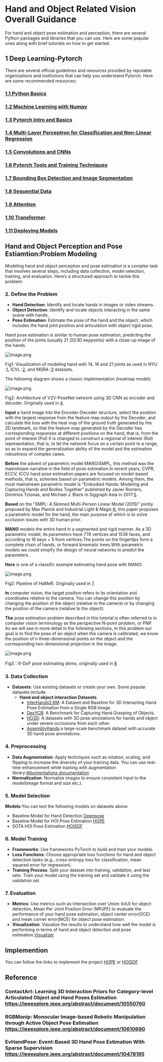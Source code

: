 # Hand and Object Related Vision Overall Guidance

For hand and object pose estimation and perception, there are several Python packages and libraries that you can use. Here are some popular ones along with brief tutorials on how to get started.

## **1 Deep Learning-Pytorch**
There are several official guidelines and resources provided by reputable organizations and institutions that can help you understand Pytorch. Here are some recommended resources:
### **[1.1 Python Basics](<https://github.com/LukeDitria/pytorch_tutorials/tree/main/section00_python_basics>)**
### **[1.2 Machine Learning with Numpy](<https://github.com/LukeDitria/pytorch_tutorials/tree/main/section01_numpy_ml>)**
### **[1.3 Pytorch Intro and Basics](<https://github.com/LukeDitria/pytorch_tutorials/tree/main/section02_pytorch_basics>)**
### **[1.4 Multi-Layer Perceptron for Classification and Non-Linear Regression](<https://github.com/LukeDitria/pytorch_tutorials/tree/main/section03_pytorch_mlp>)**
### **[1.5 Convolutions and CNNs](<https://github.com/LukeDitria/pytorch_tutorials/tree/main/section04_pytorch_cnn>)**
### **[1.6 Pytorch Tools and Training Techniques](<https://github.com/LukeDitria/pytorch_tutorials/tree/main/section06_pretraining_augmentations>)**
### **[1.7 Bounding Box Detection and Image Segmentation](<https://github.com/LukeDitria/pytorch_tutorials/tree/main/section08_detection>)**
### **[1.8 Sequential Data](<https://github.com/LukeDitria/pytorch_tutorials/tree/main/section12_sequential>)**
### **[1.9 Attention](<https://github.com/LukeDitria/pytorch_tutorials/tree/main/section13_attention>)**
### **[1.10 Transformer](<https://github.com/LukeDitria/pytorch_tutorials/tree/main/section14_transformers>)**
### **[1.11 Deploying Models](<https://github.com/LukeDitria/pytorch_tutorials/tree/main/section15_deploying_models>)**

## Hand and Object Perception and Pose Estiamtion:Problem Modeling
Modeling hand and object perception and pose estimation is a complex task that involves several steps, including data collection, model selection, training, and evaluation. Here’s a structured approach to tackle this problem:

### 2. **Define the Problem**
   - **Hand Detection**: Identify and locate hands in images or video streams.
   - **Object Detection**: Identify and locate objects interacting in the same scene with hands.
   - **Pose Estimation**: Estimate the pose of the hand and the object, which includes the hand joint position and articulation with object rigid pose.

Hand pose estimation is similar to human pose estimation, predicting the position of the joints (usually 21 2D/3D keypoints) with a close-up image of the hands.

![image.png](attachment:Images/1.png)

Fig1: Visualization of modeling hand with 14, 16 and 21 joints as used in NYU :[1](https://dl.acm.org/doi/10.1145/2629500),
ICVL :[2](https://ieeexplore.ieee.org/document/6909879), and MSRA :[3](https://ieeexplore.ieee.org/document/6909541) datasets. 

The following diagram shows a classic implementation (heatmap model):

![image.png](Images/2.png)

Fig2: Architecture of V2V-PoseNet network using 3D CNN as encoder and decoder.
Originally used in [4](https://openaccess.thecvf.com/content_cvpr_2018/papers/Moon_V2V-PoseNet_Voxel-to-Voxel_Prediction_CVPR_2018_paper.pdf).

**Input** a hand image into the Encoder-Decoder structure, select the position with the largest response from the feature map output by the Decoder, and calculate the loss with the heat map of the ground truth generated by the 2D landmark, so that the feature map generated by the Decoder has corresponding responses at different positions on the hand, that is, from the point of interest (PoI) It is changed to construct a regional of interest (RoI) representation, that is, to let the network focus on a certain point to a range, so as to expand the generalization ability of the model and the estimation robustness of complex cases.

**Before** the advent of parametric model MANO/SMPL, this method was the mainstream narrative in the field of pose estimation.In recent years, CVPR, ECCV, ICCV hand pose estimation papers are focused on model-based methods, that is, schemes based on parametric models. Among them, the most mainstream parametric model is "Embodied Hands: Modeling and Capturing Hands and Bodies Together" published by Javier Romero, Dimitrios Tzionas, and Michael J. Black in Siggraph Asia in 2017:[5](https://dl.acm.org/doi/abs/10.1145/3130800.3130883).

**Based** on the "SMPL: A Skinned Multi-Person Linear Model (2015)" jointly proposed by Max Planck and Industrial Light & Magic:[6](https://dl.acm.org/doi/10.1145/2816795.2818013), this paper proposes a parametric model for the hand, the main purpose of which is to solve occlusion issues with 3D human prior. 

**MANO** models the entire hand in a segmented and rigid manner. As a 3D parametric model, its parameters have 778 vertices and 1538 faces, and according to 16 keys + 5 from vertices.The points on the fingertips form a complete chain of hands, or forward kinematic trees.With parametric models we could simplfy the design of neural networks to predict the parameters.

**Here** is one of a classific example estimating hand pose with MANO:

![image.png](Images/3.png)

Fig2: Pipeline of HaMeR.
Originally used in [7](https://geopavlakos.github.io/hamer/).

**In** computer vision, the target position refers to its orientation and coordinates relative to the camera. You can change this position by changing the position of the object (relative to the camera) or by changing the position of the camera (relative to the object).

**The** pose estimation problem described in this tutorial is often referred to in computer vision terminology as the perspective N-point problem, or PNP. As we will see in more detail in the following sections, in this problem our goal is to find the pose of an object when the camera is calibrated, we know the position of n three-dimensional points on the object and the corresponding two-dimensional projection in the image.

![image.png](Images/4.png)

Fig3：6-DoF pose estimating demo, originally used in [8](https://arxiv.org/pdf/2408.03225)

### 3. **Data Collection**
   - **Datasets**: Use existing datasets or create your own. Some popular datasets include:
     - **Hand and object interaction Datasets**: 
       - [InterHands2.6M](https://mks0601.github.io/InterHand2.6M/): A Dataset and Baseline for 3D Interacting Hand Pose Estimation from a Single RGB Image.
       - [DexYCB](https://dex-ycb.github.io/): A Benchmark for Capturing Hand Grasping of Objects.
       - [HO3D](https://github.com/shreyashampali/ho3d): A datasets with 3D pose annotations for hands and object under severe occlusions from each other.
       - [AssemblyHands](https://assemblyhands.github.io/):a large-scale benchmark dataset with accurate 3D hand pose annotations.

### 4. **Preprocessing**
   - **Data Augmentation**: Apply techniques such as rotation, scaling, and flipping to increase the diversity of your training data. You can use real-time enhancement while training with augmentation library:[Albumentations documentation](https://albumentations.ai/docs/)
   - **Normalization**: Normalize images to ensure consistent input to the model(image format and size etc.).

### 5. **Model Selection**
   **Models**:You can test the following models on datasets above.
   - Baseline Model for Hand Detection [Openpose](https://github.com/CMU-Perceptual-Computing-Lab/openpose)
   - Baseline Model for HOI Pose Estimation [HOPE](https://github.com/bardiadoosti/HOPE)
   - SOTA HOI Pose Estimation [HOISDF](https://github.com/amathislab/HOISDF)

### 6. **Model Training**
   - **Frameworks**: Use frameworks PyTorch to build and train your models.
   - **Loss Functions**: Choose appropriate loss functions for hand and object detection tasks (e.g., cross-entropy loss for classification, mean squared error for regression).
   - **Training Process**: Split your dataset into training, validation, and test sets. Train your model using the training set and validate it using the validation set.

### 7. **Evaluation**
   - **Metrics**: Use metrics such as Intersection over Union (IoU) for object detection, Mean Per Joint Position Error (MPJPE) to evaluate the performance of your hand pose estimation, object center error(OCE) and mean corner error(MCE) for object pose estimation.
   - **Visualization**: Visualize the results to understand how well the model is performing in terms of hand and object detection and pose estimation.[Visualizer](https://github.com/isarandi/poseviz)

## Implemention
You can follow the links to implement the project [HOPE](https://github.com/bardiadoosti/HOPE) or [HOISDF](https://github.com/amathislab/HOISDF)

## Reference
### ContactArt: Learning 3D Interaction Priors for Category-level Articulated Object and Hand Poses Estimation https://ieeexplore.ieee.org/abstract/document/10550760
### RGBManip: Monocular Image-based Robotic Manipulation through Active Object Pose Estimation https://ieeexplore.ieee.org/abstract/document/10610690
### EvHandPose: Event-Based 3D Hand Pose Estimation With Sparse Supervision https://ieeexplore.ieee.org/abstract/document/10478195
